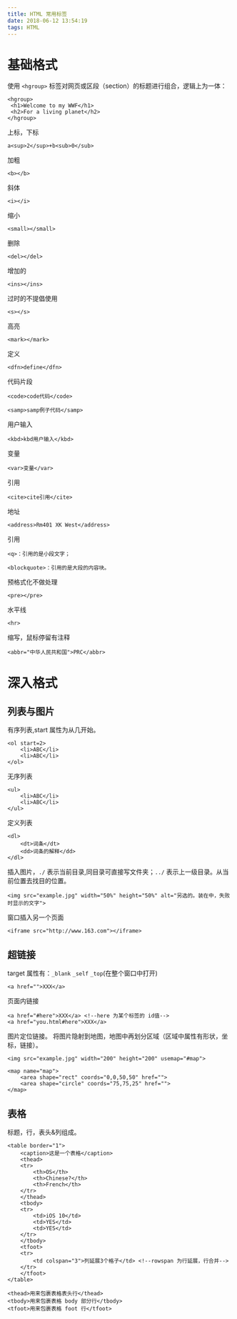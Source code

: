 ```yaml
---
title: HTML 常用标签
date: 2018-06-12 13:54:19
tags: HTML
---
```

# 基础格式
使用 `<hgroup>` 标签对网页或区段（section）的标题进行组合，逻辑上为一体：
```
<hgroup>
 <h1>Welcome to my WWF</h1>
 <h2>For a living planet</h2>
</hgroup>
```

上标，下标
```
a<sup>2</sup>+b<sub>0</sub>
```

加粗
```
<b></b>
```
 
斜体
```
<i></i>
```

缩小
```
<small></small>
```

删除
```
<del></del>
```

增加的
```
<ins></ins>
```

过时的不提倡使用
```
<s></s>
```

高亮
```
<mark></mark>
```

定义
```
<dfn>define</dfn>
```

代码片段
```
<code>code代码</code>

<samp>samp例子代码</samp>
```

用户输入
```
<kbd>kbd用户输入</kbd>
```

变量
```
<var>变量</var>
```

引用
```
<cite>cite引用</cite>
```

地址
```
<address>Rm401 XK West</address>
```

引用
```
<q>：引用的是小段文字；

<blockquote>：引用的是大段的内容块。
```

预格式化不做处理
```
<pre></pre>
```

水平线
```
<hr>
```

缩写，鼠标停留有注释
```
<abbr="中华人民共和国">PRC</abbr>
```

# 深入格式
## 列表与图片
有序列表,start 属性为从几开始。
```
<ol start=2>
	<li>ABC</li>
	<li>ABC</li>
</ol>
```

无序列表
```
<ul>
	<li>ABC</li>
	<li>ABC</li>
</ul>
```

定义列表
```
<dl>
	<dt>词条</dt>
	<dd>词条的解释</dd>
</dl>
```

插入图片，`./` 表示当前目录,同目录可直接写文件夹；`../` 表示上一级目录。从当前位置去找目的位置。
```
<img src="example.jpg" width="50%" height="50%" alt="另选的。装在中，失败时显示的文字">
```

窗口插入另一个页面
```
<iframe src="http://www.163.com"></iframe>
```

## 超链接
target 属性有：`_blank` `_self` `_top`(在整个窗口中打开)
```
<a href="">XXX</a>
```

页面内链接
```
<a href="#here">XXX</a> <!--here 为某个标签的 id值-->
<a href="you.html#here">XXX</a>
```

图片定位链接。
将图片隐射到地图，地图中再划分区域（区域中属性有形状，坐标，链接）。
```
<img src="example.jpg" width="200" height="200" usemap="#map">

<map name="map">
	<area shape="rect" coords="0,0,50,50" href="">
	<area shape="circle" coords="75,75,25" href="">
</map>
```

## 表格
标题，行，表头&列组成。
```
<table border="1">
	<caption>这是一个表格</caption>
	<thead>
	<tr>
		<th>OS</th>
		<th>Chinese?</th>
		<th>French</th>
	</tr>
	</thead>
	<tbody>
	<tr>
		<td>iOS 10</td>
		<td>YES</td>
		<td>YES</td>
	</tr>
	</tbody>
	<tfoot>
	<tr>
		<td colspan="3">列延展3个格子</td> <!--rowspan 为行延展，行合并-->
	</tr>
	</tfoot>
</table>
```
```
<thead>用来包裹表格表头行</thead>
<tbody>用来包裹表格 body 部分行</tbody>
<tfoot>用来包裹表格 foot 行</tfoot>
```
